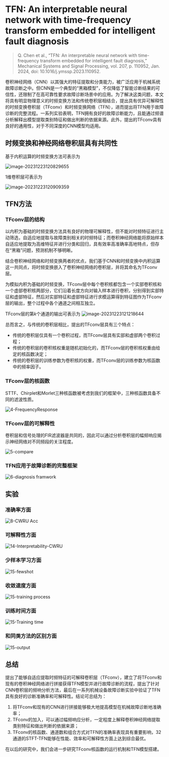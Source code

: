 # TFN: An interpretable neural network with time-frequency transform embedded for intelligent fault diagnosis


> Q. Chen et al., “TFN: An interpretable neural network with time-frequency transform embedded for intelligent fault diagnosis,” Mechanical Systems and Signal Processing, vol. 207, p. 110952, Jan. 2024, doi: 10.1016/j.ymssp.2023.110952.


卷积神经网络（CNN）以其强大的特征提取和分类能力，被广泛应用于机械系统故障诊断之中。但CNN是一个典型的“黑箱模型”，不仅降低了智能诊断结果的可信性，还限制了在高可靠性要求故障诊断场景中的应用。为了解决这类问题，本文将具有明显物理意义的时频变换方法和传统卷积层相结合，提出具有优异可解释性的时频变换卷积层（TFconv）和时频变换网络（TFN），进而提出将TFN用于故障诊断的完整流程。一系列实验表明，TFN拥有良好的故障诊断能力，且能通过频谱分析解释出模型提取类别特征和做出判断的依据来源。此外，提出的TFconv具有良好的通用性，对于不同深度的CNN模型均适用。

## 时频变换和神经网络卷积层具有共同性

基于内积运算的时频变换方法可表示为

![image-20231223120829655](./.images/image-20231223120829655.png)

1维卷积层可表示为

![image-20231223120909359](./.images/image-20231223120909359.png)

## TFN方法

### TFconv层的结构

以内积为基础的时频变换方法具有良好的物理可解释性，但不能对时频特征进行主动筛选，自适应地提取与故障类别相关的时频特征；而卷积神经网络能将原始样本自适应地提取为高维特征并进行分类和回归，具有效率高准确率高地特点，但存在“黑箱”问题，预测机制不够明晰。

结合卷积神经网络和时频变换两者的优点，我们基于CNN和时频变换中内积运算这一共同点，将时频变换嵌入了卷积神经网络的卷积层，并将其命名为TFconv层。

为模拟内积为基础的时频变换，TFconv层中每个卷积核都包含一个实部卷积核和一个虚部卷积核两部分，它们沿着长度方向对输入样本进行卷积，分别得到实部特征和虚部特征，然后对实部特征和虚部特征进行求模运算得到特征图作为TFconv层的输出，整个过程中各个通道之间相互独立。

TFconv层的第$k$个通道的输出可表示为
![image-20231223121218644](./.images/image-20231223121218644.png)

总而言之，与传统的卷积层相比，提出的TFconv层具有三个特点：

* 传统的卷积层仅具有一个卷积过程，而TFconv层具有实部和虚部两个卷积过程；
* 传统的卷积层的卷积核权重是随机初始化的，而TFconv层的卷积核权重由给定的核函数决定；
* 传统的卷积层的训练参数为卷积核的权重，而TFconv层的训练参数为核函数中的频率因子。

### TFconv层的核函数

STTF、Chirplet和Morlet三种核函数被考虑到我们的框架中，三种核函数具备不同的滤波性质。

![4-FrequencyResponse](./.images/4-FrequencyResponse.jpg)

### TFconv层的可解释性

卷积层和信号处理的FIR滤波器是共同的，因此可以通过分析卷积层的幅频响应揭示神经网络对不同频段的关注程度。

![5-compare](./.images/5-compare.jpg)

### TFN应用于故障诊断的完整框架

![6-diagnosis framwork](./.images/6-diagnosis%20framwork.jpg)

## 实验

### 准确率方面

![8-CWRU Acc](./.images/8-CWRU%20Acc.jpg)

### 可解释性方面

![14-Interpretability-CWRU](./.images/14-Interpretability-CWRU.jpg)

### 少样本学习方面

![15-fewshot](./.images/15-fewshot.jpg)

### 收敛速度方面

![15-training process](./.images/15-training%20process.jpg)

### 训练时间方面

![15-Training time](./.images/15-Training%20time.jpg)

### 和同类方法的区别方面

![15-output](./.images/15-output.jpg)

## 总结

提出了能够自适应提取时频特征的可解释卷积层（TFconv），建立了将TFconv和现有的卷积神经网络进行拼接获得TFN模型并进行故障诊断的流程，提出了针对CNN卷积层的频响分析方法，最后在一系列机械设备故障诊断实验中验证了TFN具有良好的诊断准确率和可解释性。结论可总结为：

1. 将TFconv和现有的CNN进行拼接能够极大地提高模型在机械故障诊断地准确率；
2.  TFconv的加入，可以通过幅频响应分析，一定程度上解释卷积神经网络提取类别特征和做出判断的依据来源；
3. TFconv的核函数、通道数和组合方式对TFN的准确率表现具有重要影响，32通道的STFT-TFN能够在性能、效率和可解释性方面上达到综合最优。

在以后的研究中，我们会进一步研究TFconv核函数的运行机制和TFN模型搭建。